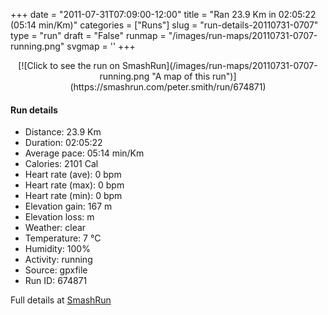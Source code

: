 +++
date = "2011-07-31T07:09:00-12:00"
title = "Ran 23.9 Km in 02:05:22 (05:14 min/Km)"
categories = ["Runs"]
slug = "run-details-20110731-0707"
type = "run"
draft = "False"
runmap = "/images/run-maps/20110731-0707-running.png"
svgmap = '<polyline points="1 58, 1 57, 3 58, 5 55, 8 51, 12 48, 15 46, 14 45, 13 43, 13 43, 14 43, 15 42, 15 42, 23 44, 29 44, 32 44, 34 45, 38 49, 42 50, 46 49, 49 48, 51 47, 54 48, 56 48, 57 48, 59 47, 60 46, 58 44, 58 42, 58 42, 63 42, 65 42, 66 41, 69 42, 70 44, 71 44, 75 45, 77 43, 84 46, 87 47, 89 47, 92 46, 94 47, 96 47, 100 46, 96 47, 94 47, 92 46, 89 47, 87 47, 84 47, 77 44, 75 45, 71 44, 70 44, 69 42, 69 42, 65 41, 64 42, 63 42, 58 42, 58 44, 60 46, 58 47, 56 49, 54 48, 51 47, 49 48, 45 49, 42 50, 38 48, 34 45, 29 53, 27 54, 24 56, 24 57, 23 58, 23 59, 23 59, 20 57, 19 55, 18 55, 16 56, 14 56, 13 56, 13 57, 12 58, 10 57, 8 57, 6 55, 5 55, 4 56, 2 60, 0 60, 0 59">'
+++



<!--more-->

<center>
[![Click to see the run on SmashRun](/images/run-maps/20110731-0707-running.png "A map of this run")](https://smashrun.com/peter.smith/run/674871)
</center>

#### Run details

* Distance: 23.9 Km
* Duration: 02:05:22
* Average pace: 05:14 min/Km
* Calories: 2101 Cal
* Heart rate (ave): 0 bpm
* Heart rate (max): 0 bpm
* Heart rate (min): 0 bpm
* Elevation gain: 167 m
* Elevation loss:  m
* Weather: clear
* Temperature: 7 &deg;C
* Humidity: 100%
* Activity: running
* Source: gpxfile
* Run ID: 674871

Full details at [SmashRun](https://smashrun.com/peter.smith/run/674871)